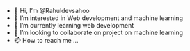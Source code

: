 - 👋 Hi, I’m @Rahuldevsahoo
- 👀 I’m interested in Web development and machine learning
- 🌱 I’m currently learning web development
- 💞️ I’m looking to collaborate on project on machine learning
- 📫 How to reach me ...


